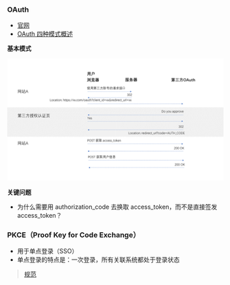 ### OAuth

- [官网](https://oauth.net/2/)
- [OAuth 四种模式概述](https://itnext.io/an-oauth-2-0-introduction-for-beginners-6e386b19f7a9)

**基本模式**

<img src="https://raw.githubusercontent.com/bison1994/JavaScript-Sketches/master/assets/OAuth.png">


**关键问题**

- 为什么需要用 authorization_code 去换取 access_token，而不是直接签发 access_token？

### PKCE（Proof Key for Code Exchange）

- 用于单点登录（SSO）
- 单点登录的特点是：一次登录，所有关联系统都处于登录状态

> [规范](https://tools.ietf.org/html/rfc7636)
